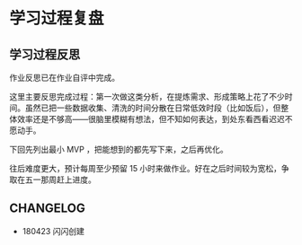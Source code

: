 # 学习过程复盘

## 学习过程反思

作业反思已在作业自评中完成。

这里主要反思完成过程：第一次做这类分析，在提炼需求、形成策略上花了不少时间。虽然已把一些数据收集、清洗的时间分散在日常低效时段（比如饭后），但整体效率还是不够高——很脑里模糊有想法，但不知如何表达，到处东看西看迟迟不愿动手。

下回先列出最小 MVP ，把能想到的都先写下来，之后再优化。

往后难度更大，预计每周至少预留 15 小时来做作业。好在之后时间较为宽松，争取在五一那周赶上进度。

## CHANGELOG

* 180423 闪闪创建

